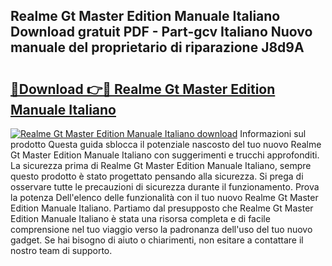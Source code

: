 ## Realme Gt Master Edition Manuale Italiano Download gratuit PDF - Part-gcv Italiano Nuovo manuale del proprietario di riparazione J8d9A

# <h2><a href="http://df97cc.blite.top/?on=Realme+Gt+Master+Edition+Manuale+Italiano">🔗Download 👉🔴 Realme Gt Master Edition Manuale Italiano</a></h2>

[![Realme Gt Master Edition Manuale Italiano download](https://i.imgur.com/lujVjoI.png)](http://df97cc.blite.top/?on=Realme+Gt+Master+Edition+Manuale+Italiano)
Informazioni sul prodotto Questa guida sblocca il potenziale nascosto del tuo nuovo Realme Gt Master Edition Manuale Italiano con suggerimenti e trucchi approfonditi. La sicurezza prima di Realme Gt Master Edition Manuale Italiano, sempre questo prodotto è stato progettato pensando alla sicurezza. Si prega di osservare tutte le precauzioni di sicurezza durante il funzionamento. Prova la potenza Dell'elenco delle funzionalità con il tuo nuovo Realme Gt Master Edition Manuale Italiano. Partiamo dal presupposto che Realme Gt Master Edition Manuale Italiano è stata una risorsa completa e di facile comprensione nel tuo viaggio verso la padronanza dell'uso del tuo nuovo gadget. Se hai bisogno di aiuto o chiarimenti, non esitare a contattare il nostro team di supporto.
